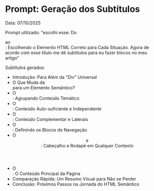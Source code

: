 # Prompt: Geração dos Subtítulos
Data: 07/10/2025

Prompt utilizado:
"escolhi esse: Do <div> ao <article>: Escolhendo o Elemento HTML Correto para Cada Situação. Agora de acordo com esse título me dê subtítulos para eu fazer blocos no meu artigo"

Subtítulos gerados:
- Introdução: Para Além da "Div" Universal
- O Que Muda da <div> para um Elemento Semântico?
- O <section>: Agrupando Conteúdo Temático
- O <article>: Conteúdo Auto-suficiente e Independente
- O <aside>: Conteúdo Complementar e Laterais
- O <nav>: Definindo os Blocos de Navegação
- O <header> e <footer>: Cabeçalho e Rodapé em Qualquer Contexto
- O <main>: O Conteúdo Principal da Página
- Comparação Rápida: Um Resumo Visual para Não se Perder
- Conclusão: Próximos Passos na Jornada do HTML Semântico
